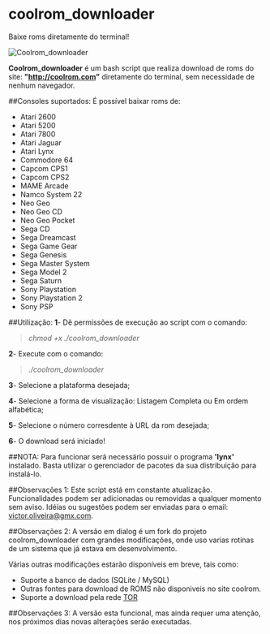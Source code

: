 # coolrom_downloader

Baixe roms diretamente do terminal!

![Coolrom_downloader](http://s32.postimg.org/oa8adu42t/Captura_de_tela_de_2016_05_11_02_10_26.png)

**Coolrom_downloader** é um bash script que realiza download de roms do site: **"http://coolrom.com"** diretamente do terminal, sem necessidade de nenhum navegador.

##Consoles suportados:
É possível baixar roms de:
* Atari 2600
* Atari 5200
* Atari 7800
* Atari Jaguar
* Atari Lynx
* Commodore 64
* Capcom CPS1
* Capcom CPS2
* MAME Arcade
* Namco System 22
* Neo Geo
* Neo Geo CD
* Neo Geo Pocket
* Sega CD
* Sega Dreamcast
* Sega Game Gear
* Sega Genesis
* Sega Master System
* Sega Model 2
* Sega Saturn
* Sony Playstation
* Sony Playstation 2
* Sony PSP

##Utilização:
**1**- Dê permissões de execução ao script com o comando:
>	*chmod +x ./coolrom_downloader*

**2**- Execute com o comando:
>	*./coolrom_downloader*

**3**- Selecione a plataforma desejada;

**4**- Selecione a forma de visualização: Listagem Completa ou Em ordem alfabética;

**5**- Selecione o número corresdente à URL da rom desejada;

**6**- O download será iniciado!

##NOTA:
Para funcionar será necessário possuir o programa **'lynx'** instalado. Basta utilizar o gerenciador de pacotes da sua distribuição para instalá-lo.

##Observações 1:
Este script está em constante atualização. Funcionalidades podem ser adicionadas ou removidas a qualquer momento sem aviso.
Idéias ou sugestões podem ser enviadas para o email: victor.oliveira@gmx.com.

##Observações 2:
A versão em dialog é um fork do projeto coolrom_downloader com grandes modificações, onde uso varias rotinas de um sistema 
que já estava em desenvolvimento.

Várias outras modificações estarão disponíveis em breve, tais como:

* Suporte a banco de dados (SQLite / MySQL)
* Outras fontes para download de ROMS não disponiveis no site coolrom.
* Suporte a download pela rede [TOR](https://www.torproject.org/)

##Observações 3:
A versão esta funcional, mas ainda requer uma atenção, nos próximos dias novas alterações serão executadas.
